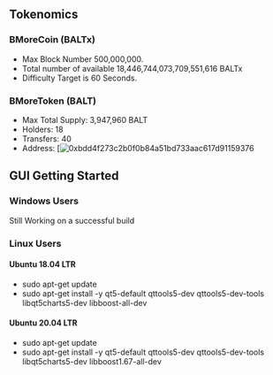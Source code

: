 ## Tokenomics
### BMoreCoin (BALTx)
* Max Block Number 500,000,000.
* Total number of available 18,446,744,073,709,551,616 BALTx
* Difficulty Target is 60 Seconds.
### BMoreToken (BALT)
* Max Total Supply: 3,947,960 BALT
* Holders: 18
* Transfers: 40
* Address: [![0xbdd4f273c2b0f0b84a51bd733aac617d91159376](https://etherscan.io/address/0xbdd4f273c2b0f0b84a51bd733aac617d91159376)

## GUI Getting Started
### Windows Users
Still Working on a successful build

### Linux Users
#### Ubuntu 18.04 LTR
* sudo apt-get update
* sudo apt-get install -y qt5-default qttools5-dev qttools5-dev-tools libqt5charts5-dev libboost-all-dev

#### Ubuntu 20.04 LTR
* sudo apt-get update
* sudo apt-get install -y qt5-default qttools5-dev qttools5-dev-tools libqt5charts5-dev libboost1.67-all-dev
